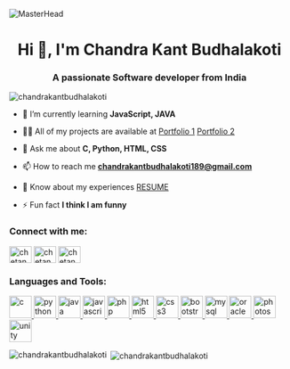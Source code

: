![MasterHead](https://user-images.githubusercontent.com/90236635/232446433-d5540fa2-fe28-4bb8-b929-cdb51fe61336.gif)
<h1 align="center">Hi 👋, I'm Chandra Kant Budhalakoti</h1>
<h3 align="center">A passionate Software developer from India</h3>

<p align="left"> <img src="https://komarev.com/ghpvc/?username=chandrakantbudhalakoti&label=Profile%20views&color=0e75b6&style=flat" alt="chandrakantbudhalakoti" /> </p>

- 🌱 I’m currently learning **JavaScript, JAVA**

- 👨‍💻 All of my projects are available at <a href="https://chetan123.netlify.app/" target="_blank">Portfolio 1</a> <a href="https://chetan-portfolio123.netlify.app/" target="_blank">Portfolio 2</a>

- 💬 Ask me about **C, Python, HTML, CSS**

- 📫 How to reach me **chandrakantbudhalakoti189@gmail.com**

- 📄 Know about my experiences [RESUME](https://drive.google.com/file/d/17MQjZBAXQlgLcnvB8y7jLNSckwwoDjy1/view?usp=sharing)

- ⚡ Fun fact **I think I am funny**

<h3 align="left">Connect with me:</h3>
<p align="left">
<a href="https://linkedin.com/in/chetanbudhalakoti" target="_blank"><img align="center" src="https://www.svgrepo.com/download/108614/linkedin.svg" alt="chetanbudhalakoti" height="30" width="40" /></a>
<a href="https://fb.com/chetan.budhalakoti.189" target="_blank"><img align="center" src="https://www.svgrepo.com/show/3885/facebook.svg" alt="chetan.budhalakoti.189" height="30" width="40" /></a>
<a href="https://instagram.com/chetan_budhalakoti_" target="_blank"><img align="center" src="https://www.svgrepo.com/show/60283/instagram.svg" alt="chetan_budhalakoti_" height="30" width="40" /></a>
</p>

<h3 align="left">Languages and Tools:</h3>
<p align="left"> <a href="https://www.cprogramming.com/" target="_blank" rel="noreferrer"> <img src="https://upload.wikimedia.org/wikipedia/commons/thumb/1/18/C_Programming_Language.svg/926px-C_Programming_Language.svg.png" alt="c" width="40" height="40"/>  </a> <a href="https://www.python.org" target="_blank" rel="noreferrer"> <img src="https://www.svgrepo.com//show/376344/python.svg" alt="python" width="40" height="40"/> </a> <a href="https://www.java.com" target="_blank" rel="noreferrer"> <img src="https://www.svgrepo.com/show/184143/java.svg" alt="java" width="40" height="40"/> </a> <a href="https://developer.mozilla.org/en-US/docs/Web/JavaScript" target="_blank" rel="noreferrer"> <img src="https://www.svgrepo.com/show/327372/logo-javascript.svg" alt="javascript" width="40" height="40"/> </a> <a href="https://www.php.net" target="_blank" rel="noreferrer"> <img src="https://www.svgrepo.com/show/306554/php.svg" alt="php" width="40" height="40"/> </a> <a href="https://www.w3.org/html/" target="_blank" rel="noreferrer"> <img src="https://upload.wikimedia.org/wikipedia/commons/thumb/3/38/HTML5_Badge.svg/2048px-HTML5_Badge.svg.png" alt="html5" width="40" height="40"/> </a> <a href="https://www.w3schools.com/css/" target="_blank" rel="noreferrer"> <img src="https://www.svgrepo.com/show/102011/css-3.svg" alt="css3" width="40" height="40"/> </a> <a href="https://getbootstrap.com" target="_blank" rel="noreferrer"> <img src="https://www.svgrepo.com/show/330083/bootstrap.svg" alt="bootstrap" width="40" height="40"/> </a> <a href="https://www.mysql.com/" target="_blank" rel="noreferrer"> <img src="https://www.svgrepo.com/show/303251/mysql-logo.svg" alt="mysql" width="40" height="40"/> </a> <a href="https://www.oracle.com/" target="_blank" rel="noreferrer"> <img src="https://www.svgrepo.com/show/355152/oracle.svg" alt="oracle" width="40" height="40"/> </a> <a href="https://www.photoshop.com/en" target="_blank" rel="noreferrer"> <img src="https://www.svgrepo.com/show/315280/adobe-photoshop.svg" alt="photoshop" width="40" height="40"/> </a> <a href="https://unity.com/" target="_blank" rel="noreferrer"> <img src="https://www.vectorlogo.zone/logos/unity3d/unity3d-icon.svg" alt="unity" width="40" height="40"/> </a> </p>

<p><img align="left" src="https://github-readme-stats.vercel.app/api/top-langs?username=chandrakantbudhalakoti&show_icons=true&locale=en&layout=compact" alt="chandrakantbudhalakoti" /></p>

<p>&nbsp;<img align="center" src="https://github-readme-stats.vercel.app/api?username=chandrakantbudhalakoti&show_icons=true&locale=en" alt="chandrakantbudhalakoti" /></p>

